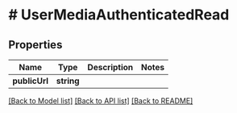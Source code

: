 # # UserMediaAuthenticatedRead

## Properties

Name | Type | Description | Notes
------------ | ------------- | ------------- | -------------
**publicUrl** | **string** |  |

[[Back to Model list]](../../README.md#models) [[Back to API list]](../../README.md#endpoints) [[Back to README]](../../README.md)
